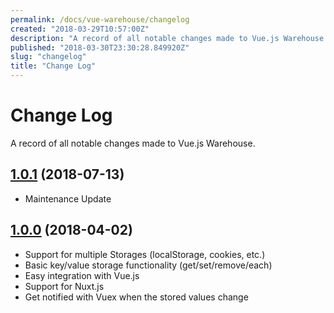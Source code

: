 ```yaml
---
permalink: /docs/vue-warehouse/changelog
created: "2018-03-29T10:57:00Z"
description: "A record of all notable changes made to Vue.js Warehouse."
published: "2018-03-30T23:30:28.849920Z"
slug: "changelog"
title: "Change Log"
---
```


<Canonical />

# Change Log

A record of all notable changes made to Vue.js Warehouse.

## [1.0.1](https://github.com/bazzite/vue-warehouse/tree/v1.0.1) (2018-07-13)

- Maintenance Update

## [1.0.0](https://github.com/bazzite/vue-warehouse/tree/v1.0.0) (2018-04-02)

- Support for multiple Storages (localStorage, cookies, etc.)
- Basic key/value storage functionality (get/set/remove/each)
- Easy integration with Vue.js
- Support for Nuxt.js
- Get notified with Vuex when the stored values change
